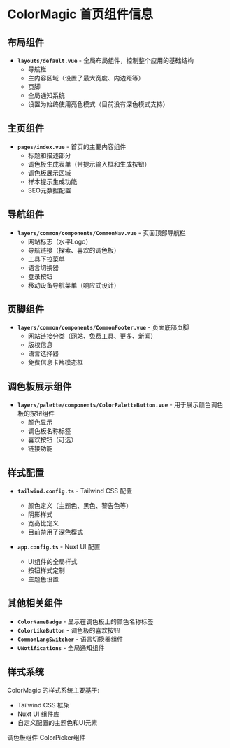 # ColorMagic 首页组件信息

## 布局组件

- **`layouts/default.vue`** - 全局布局组件，控制整个应用的基础结构
  - 导航栏
  - 主内容区域（设置了最大宽度、内边距等）
  - 页脚
  - 全局通知系统
  - 设置为始终使用亮色模式（目前没有深色模式支持）

## 主页组件

- **`pages/index.vue`** - 首页的主要内容组件
  - 标题和描述部分
  - 调色板生成表单（带提示输入框和生成按钮）
  - 调色板展示区域
  - 样本提示生成功能
  - SEO元数据配置

## 导航组件

- **`layers/common/components/CommonNav.vue`** - 页面顶部导航栏
  - 网站标志（水平Logo）
  - 导航链接（探索、喜欢的调色板）
  - 工具下拉菜单
  - 语言切换器
  - 登录按钮
  - 移动设备导航菜单（响应式设计）

## 页脚组件

- **`layers/common/components/CommonFooter.vue`** - 页面底部页脚
  - 网站链接分类（网站、免费工具、更多、新闻）
  - 版权信息
  - 语言选择器
  - 免费信息卡片模态框

## 调色板展示组件

- **`layers/palette/components/ColorPaletteButton.vue`** - 用于展示颜色调色板的按钮组件
  - 颜色显示
  - 调色板名称标签
  - 喜欢按钮（可选）
  - 链接功能

## 样式配置

- **`tailwind.config.ts`** - Tailwind CSS 配置
  - 颜色定义（主题色、黑色、警告色等）
  - 阴影样式
  - 宽高比定义
  - 目前禁用了深色模式

- **`app.config.ts`** - Nuxt UI 配置
  - UI组件的全局样式
  - 按钮样式定制
  - 主题色设置

## 其他相关组件

- **`ColorNameBadge`** - 显示在调色板上的颜色名称标签
- **`ColorLikeButton`** - 调色板的喜欢按钮
- **`CommonLangSwitcher`** - 语言切换器组件
- **`UNotifications`** - 全局通知组件

## 样式系统

ColorMagic 的样式系统主要基于:
- Tailwind CSS 框架
- Nuxt UI 组件库
- 自定义配置的主题色和UI元素 

调色板组件  ColorPicker组件